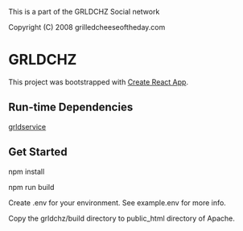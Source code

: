 This is a part of the GRLDCHZ Social network

Copyright (C) 2008 grilledcheeseoftheday.com

# GRLDCHZ

This project was bootstrapped with [Create React App](https://github.com/facebook/create-react-app).

## Run-time Dependencies

[grldservice](https://github.com/grldchz/grldservice)

## Get Started

npm install

npm run build

Create .env for your environment.  See example.env for more info.

Copy the grldchz/build directory to public_html directory of Apache.
